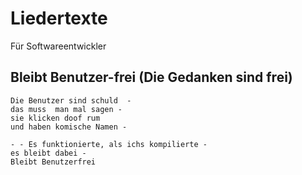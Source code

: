 # Liedertexte
Für Softwareentwickler

## Bleibt Benutzer-frei (Die Gedanken sind frei)

```
Die Benutzer sind schuld  -
das muss  man mal sagen - 
sie klicken doof rum 
und haben komische Namen - 

- - Es funktionierte, als ichs kompilierte - 
es bleibt dabei -
Bleibt Benutzerfrei
```

